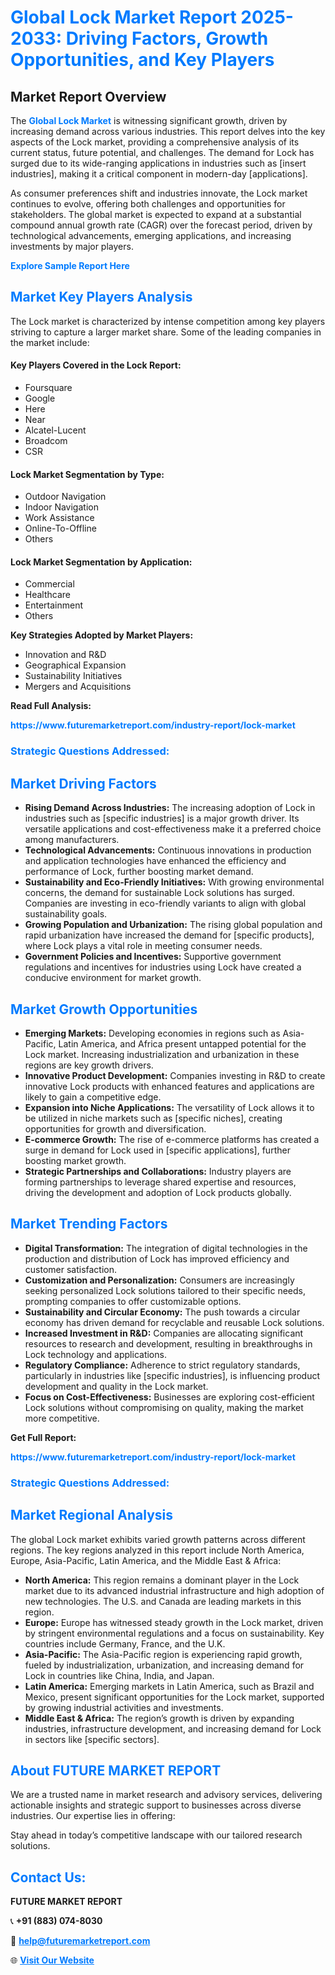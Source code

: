 <h1 style="color: #007BFF;">Global Lock Market Report 2025-2033: Driving Factors, Growth Opportunities, and Key Players</h1>

<section id="overview">
<h2>Market Report Overview</h2>
<p>The <a href="https://www.futuremarketreport.com/industry-report/lock-market" style="color: #007BFF; text-decoration: none;"><strong>Global Lock Market</strong></a> is witnessing significant growth, driven by increasing demand across various industries. This report delves into the key aspects of the Lock market, providing a comprehensive analysis of its current status, future potential, and challenges. The demand for Lock has surged due to its wide-ranging applications in industries such as [insert industries], making it a critical component in modern-day [applications].</p>
<p>As consumer preferences shift and industries innovate, the Lock market continues to evolve, offering both challenges and opportunities for stakeholders. The global market is expected to expand at a substantial compound annual growth rate (CAGR) over the forecast period, driven by technological advancements, emerging applications, and increasing investments by major players.</p>
</section>

<section id="overview">
<p><a href="https://www.futuremarketreport.com/request-sample/reportId=34824" style="color: #007BFF; text-decoration: none;"><strong>Explore Sample Report Here</strong></a></p>
</section>

<section id="key-players">
<h2 style="color: #007BFF;">Market Key Players Analysis</h2>
<p>The Lock market is characterized by intense competition among key players striving to capture a larger market share. Some of the leading companies in the market include:</p>
<h4>Key Players Covered in the Lock Report:</h4>
<ul><li>Foursquare</li><li>Google</li><li>Here</li><li>Near</li><li>Alcatel-Lucent</li><li>Broadcom</li><li>CSR</li></ul>
<h4>Lock Market Segmentation by Type:</h4>
<ul><li>Outdoor Navigation</li><li>Indoor Navigation</li><li>Work Assistance</li><li>Online-To-Offline</li><li>Others</li></ul>

<h4>Lock Market Segmentation by Application:</h4>
<ul><li>Commercial</li><li>Healthcare</li><li>Entertainment</li><li>Others</li></ul>
<p><strong>Key Strategies Adopted by Market Players:</strong></p>
<ul>
<li>Innovation and R&D</li>
<li>Geographical Expansion</li>
<li>Sustainability Initiatives</li>
<li>Mergers and Acquisitions</li>
</ul>
</section>

<section>
<p><strong>Read Full Analysis: </strong></p><a href="https://www.futuremarketreport.com/industry-report/lock-market" style="color: #007BFF; text-decoration: none;"><strong>https://www.futuremarketreport.com/industry-report/lock-market</strong></a>
<h3 style="color: #007BFF;">Strategic Questions Addressed:</h3>
</section>

<section id="driving-factors">
<h2 style="color: #007BFF;">Market Driving Factors</h2>
<ul>
<li><strong>Rising Demand Across Industries:</strong> The increasing adoption of Lock in industries such as [specific industries] is a major growth driver. Its versatile applications and cost-effectiveness make it a preferred choice among manufacturers.</li>
<li><strong>Technological Advancements:</strong> Continuous innovations in production and application technologies have enhanced the efficiency and performance of Lock, further boosting market demand.</li>
<li><strong>Sustainability and Eco-Friendly Initiatives:</strong> With growing environmental concerns, the demand for sustainable Lock solutions has surged. Companies are investing in eco-friendly variants to align with global sustainability goals.</li>
<li><strong>Growing Population and Urbanization:</strong> The rising global population and rapid urbanization have increased the demand for [specific products], where Lock plays a vital role in meeting consumer needs.</li>
<li><strong>Government Policies and Incentives:</strong> Supportive government regulations and incentives for industries using Lock have created a conducive environment for market growth.</li>
</ul>
</section>

<section id="growth-opportunities">
<h2 style="color: #007BFF;">Market Growth Opportunities</h2>
<ul>
<li><strong>Emerging Markets:</strong> Developing economies in regions such as Asia-Pacific, Latin America, and Africa present untapped potential for the Lock market. Increasing industrialization and urbanization in these regions are key growth drivers.</li>
<li><strong>Innovative Product Development:</strong> Companies investing in R&D to create innovative Lock products with enhanced features and applications are likely to gain a competitive edge.</li>
<li><strong>Expansion into Niche Applications:</strong> The versatility of Lock allows it to be utilized in niche markets such as [specific niches], creating opportunities for growth and diversification.</li>
<li><strong>E-commerce Growth:</strong> The rise of e-commerce platforms has created a surge in demand for Lock used in [specific applications], further boosting market growth.</li>
<li><strong>Strategic Partnerships and Collaborations:</strong> Industry players are forming partnerships to leverage shared expertise and resources, driving the development and adoption of Lock products globally.</li>
</ul>
</section>

<section id="trending-factors">
<h2 style="color: #007BFF;">Market Trending Factors</h2>
<ul>
<li><strong>Digital Transformation:</strong> The integration of digital technologies in the production and distribution of Lock has improved efficiency and customer satisfaction.</li>
<li><strong>Customization and Personalization:</strong> Consumers are increasingly seeking personalized Lock solutions tailored to their specific needs, prompting companies to offer customizable options.</li>
<li><strong>Sustainability and Circular Economy:</strong> The push towards a circular economy has driven demand for recyclable and reusable Lock solutions.</li>
<li><strong>Increased Investment in R&D:</strong> Companies are allocating significant resources to research and development, resulting in breakthroughs in Lock technology and applications.</li>
<li><strong>Regulatory Compliance:</strong> Adherence to strict regulatory standards, particularly in industries like [specific industries], is influencing product development and quality in the Lock market.</li>
<li><strong>Focus on Cost-Effectiveness:</strong> Businesses are exploring cost-efficient Lock solutions without compromising on quality, making the market more competitive.</li>
</ul>
</section>

<section>
<p><strong>Get Full Report: </strong></p><a href="https://www.futuremarketreport.com/industry-report/lock-market" style="color: #007BFF; text-decoration: none;"><strong>https://www.futuremarketreport.com/industry-report/lock-market</strong></a>
<h3 style="color: #007BFF;">Strategic Questions Addressed:</h3>
</section>


<section id="regional-analysis">
<h2 style="color: #007BFF;">Market Regional Analysis</h2>
<p>The global Lock market exhibits varied growth patterns across different regions. The key regions analyzed in this report include North America, Europe, Asia-Pacific, Latin America, and the Middle East & Africa:</p>
<ul>
<li><strong>North America:</strong> This region remains a dominant player in the Lock market due to its advanced industrial infrastructure and high adoption of new technologies. The U.S. and Canada are leading markets in this region.</li>
<li><strong>Europe:</strong> Europe has witnessed steady growth in the Lock market, driven by stringent environmental regulations and a focus on sustainability. Key countries include Germany, France, and the U.K.</li>
<li><strong>Asia-Pacific:</strong> The Asia-Pacific region is experiencing rapid growth, fueled by industrialization, urbanization, and increasing demand for Lock in countries like China, India, and Japan.</li>
<li><strong>Latin America:</strong> Emerging markets in Latin America, such as Brazil and Mexico, present significant opportunities for the Lock market, supported by growing industrial activities and investments.</li>
<li><strong>Middle East & Africa:</strong> The region’s growth is driven by expanding industries, infrastructure development, and increasing demand for Lock in sectors like [specific sectors].</li>
</ul>
</section>

<footer>
<h2 style="color: #007BFF;">About FUTURE MARKET REPORT</h2>
<p>We are a trusted name in market research and advisory services, delivering actionable insights and strategic support to businesses across diverse industries. Our expertise lies in offering:</p>

<p>Stay ahead in today’s competitive landscape with our tailored research solutions.</p>

<h2 style="color: #007BFF;">Contact Us:</h2>
<p><strong>FUTURE MARKET REPORT</strong></p>
<p>📞 <strong>+91 (883) 074-8030</strong></p>
<p>📧 <strong><a href="mailto:help@futuremarketreport.com" style="color: #007BFF;">help@futuremarketreport.com</a></strong></p>
<p>🌐 <strong><a href="https://www.futuremarketreport.com/" style="color: #007BFF;">Visit Our Website</a></strong></p>
</footer>